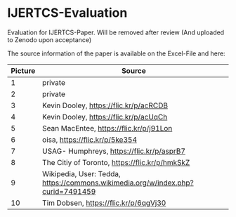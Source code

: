 # IJERTCS-Evaluation
Evaluation for IJERTCS-Paper. Will be removed after review (And uploaded to Zenodo upon acceptance)

The source information of the paper is available on the Excel-File and here:

| Picture | Source                                                                            |
|---------|-----------------------------------------------------------------------------------|
| 1       | private                                                                           |
| 2       | private                                                                           |
| 3       | Kevin   Dooley, https://flic.kr/p/acRCDB                                          |
| 4       | Kevin   Dooley, https://flic.kr/p/acUqCh                                          |
| 5       | Sean   MacEntee, https://flic.kr/p/j91Lon                                         |
| 6       | oisa,   https://flic.kr/p/5ke354                                                  |
| 7       | USAG-   Humphreys, https://flic.kr/p/asprB7                                       |
| 8       | The   Citiy of Toronto, https://flic.kr/p/hmkSkZ                                  |
| 9       | Wikipedia,   User: Tedda, https://commons.wikimedia.org/w/index.php?curid=7491459 |
| 10      | Tim   Dobsen, https://flic.kr/p/6qgVj30                                           |

